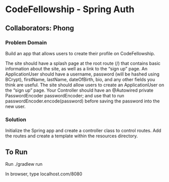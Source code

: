 # CodeFellowship - Spring Auth

## Collaborators:  Phong

### Problem Domain

Build an app that allows users to create their profile on CodeFellowship.

The site should have a splash page at the root route (/) that contains basic information about the site, as well as a link to the “sign up” page.
An ApplicationUser should have a username, password (will be hashed using BCrypt), firstName, lastName, dateOfBirth, bio, and any other fields you think are useful.
The site should allow users to create an ApplicationUser on the “sign up” page.
Your Controller should have an @Autowired private PasswordEncoder passwordEncoder; and use that to run passwordEncoder.encode(password) before saving the password into the new user.

### Solution

Initialize the Spring app and create a controller class to control routes. Add the routes and create a template within the resources directory. 

## To Run

Run ./gradlew run

In browser, type localhost.com/8080



